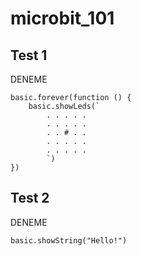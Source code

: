 # microbit_101


## Test 1

DENEME

```blocks
basic.forever(function () {
    basic.showLeds(`
        . . . . .
        . . . . .
        . . # . .
        . . . . .
        . . . . .
        `)
})
```
## Test 2

DENEME

```blocks
basic.showString("Hello!")
```